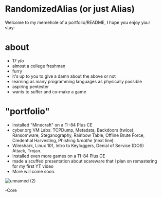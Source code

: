 # RandomizedAlias (or just Alias)

Welcome to my memehole of a portfolio/README, I hope you enjoy your stay:

# about
- 17 y/o
- almost a college freshman
- furry
- it's up to you to give a damn about the above or not
- learning as many programming languages as physically possible
- aspiring pentester
- wants to suffer and co-make a game

# "portfolio"
- Installed "Minecraft" on a TI-84 Plus CE
- cyber.org VM Labs: TCPDump, Metadata, Backdoors (twice), Ransomware,  Steganography, Rainbow Table, Offline Brute Force, Credential Harvesting, Phishing *breathe* (next line)
- Wireshark, Linux 101, Intro to Keyloggers, Denial of Service (DOS) Attack, Trojan.
- Installed even more games on a TI-84 Plus CE
- made a scuffed presentation about scareware that I plan on remastering for my first YT video
- More will come soon.

![unnamed (2)](https://github.com/user-attachments/assets/d0f99ef3-1f1a-4b7c-9e49-092107070be0)


-Core






